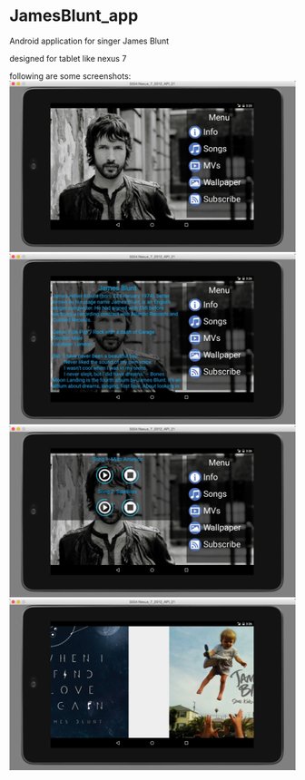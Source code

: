 # JamesBlunt_app
Android application for singer James Blunt

designed for tablet like nexus 7

following are some screenshots:
![Alt text](/screenshot.jpg?raw=true "Optional Title")
![Alt text](/screenshot_1.jpg?raw=true "Optional Title")
![Alt text](/screenshot_2.jpg?raw=true "Optional Title")
![Alt text](/screenshot_3.jpg?raw=true "Optional Title")

